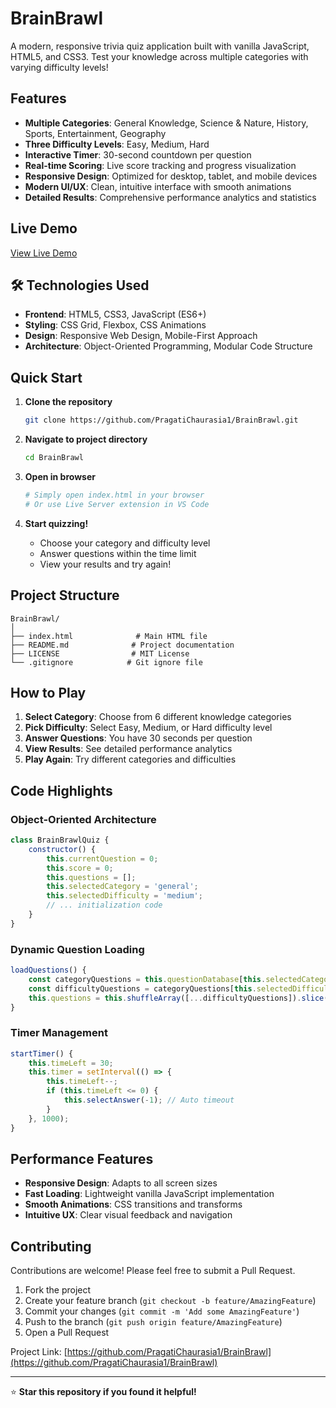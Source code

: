 # BrainBrawl

A modern, responsive trivia quiz application built with vanilla JavaScript, HTML5, and CSS3. Test your knowledge across multiple categories with varying difficulty levels!

## Features

- **Multiple Categories**: General Knowledge, Science & Nature, History, Sports, Entertainment, Geography
- **Three Difficulty Levels**: Easy, Medium, Hard
- **Interactive Timer**: 30-second countdown per question
- **Real-time Scoring**: Live score tracking and progress visualization
- **Responsive Design**: Optimized for desktop, tablet, and mobile devices
- **Modern UI/UX**: Clean, intuitive interface with smooth animations
- **Detailed Results**: Comprehensive performance analytics and statistics

## Live Demo

[View Live Demo](https://PragatiChaurasia1.github.io/BrainBrawl)

## 🛠️ Technologies Used

- **Frontend**: HTML5, CSS3, JavaScript (ES6+)
- **Styling**: CSS Grid, Flexbox, CSS Animations
- **Design**: Responsive Web Design, Mobile-First Approach
- **Architecture**: Object-Oriented Programming, Modular Code Structure

## Quick Start

1. **Clone the repository**
   ```bash
   git clone https://github.com/PragatiChaurasia1/BrainBrawl.git
   ```

2. **Navigate to project directory**
   ```bash
   cd BrainBrawl
   ```

3. **Open in browser**
   ```bash
   # Simply open index.html in your browser
   # Or use Live Server extension in VS Code
   ```

4. **Start quizzing!**
   - Choose your category and difficulty level
   - Answer questions within the time limit
   - View your results and try again!

## Project Structure

```
BrainBrawl/
│
├── index.html              # Main HTML file
├── README.md              # Project documentation
├── LICENSE                # MIT License
└── .gitignore            # Git ignore file
```

## How to Play

1. **Select Category**: Choose from 6 different knowledge categories
2. **Pick Difficulty**: Select Easy, Medium, or Hard difficulty level
3. **Answer Questions**: You have 30 seconds per question
4. **View Results**: See detailed performance analytics
5. **Play Again**: Try different categories and difficulties

##  Code Highlights

### Object-Oriented Architecture
```javascript
class BrainBrawlQuiz {
    constructor() {
        this.currentQuestion = 0;
        this.score = 0;
        this.questions = [];
        this.selectedCategory = 'general';
        this.selectedDifficulty = 'medium';
        // ... initialization code
    }
}
```

### Dynamic Question Loading
```javascript
loadQuestions() {
    const categoryQuestions = this.questionDatabase[this.selectedCategory];
    const difficultyQuestions = categoryQuestions[this.selectedDifficulty];
    this.questions = this.shuffleArray([...difficultyQuestions]).slice(0, 10);
}
```

### Timer Management
```javascript
startTimer() {
    this.timeLeft = 30;
    this.timer = setInterval(() => {
        this.timeLeft--;
        if (this.timeLeft <= 0) {
            this.selectAnswer(-1); // Auto timeout
        }
    }, 1000);
}
```

## Performance Features

- **Responsive Design**: Adapts to all screen sizes
- **Fast Loading**: Lightweight vanilla JavaScript implementation
- **Smooth Animations**: CSS transitions and transforms
- **Intuitive UX**: Clear visual feedback and navigation

## Contributing

Contributions are welcome! Please feel free to submit a Pull Request.

1. Fork the project
2. Create your feature branch (`git checkout -b feature/AmazingFeature`)
3. Commit your changes (`git commit -m 'Add some AmazingFeature'`)
4. Push to the branch (`git push origin feature/AmazingFeature`)
5. Open a Pull Request

Project Link: [https://github.com/PragatiChaurasia1/BrainBrawl](https://github.com/PragatiChaurasia1/BrainBrawl)

---

⭐ **Star this repository if you found it helpful!**
